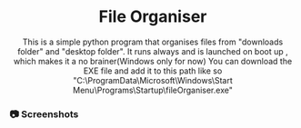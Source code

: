 <div align='center'>

<h1>File Organiser</h1>
<p>This is a simple python program that organises files from "downloads folder" and "desktop folder". It runs always and is launched on boot up , which makes it a no brainer(Windows only for now)
  You can download the EXE file and add it to this path like so "C:\ProgramData\Microsoft\Windows\Start Menu\Programs\Startup\fileOrganiser.exe"
</p>



</div>


### :camera: Screenshots

</div>

